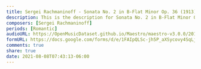 ```yaml
---
title: Sergei Rachmaninoff - Sonata No. 2 in B-Flat Minor Op. 36 (1913) (1)
description: This is the description for Sonata No. 2 in B-Flat Minor Op. 36 (1913) by Sergei Rachmaninoff
composers: [Sergei Rachmaninoff]
periods: [Romantic]
audioURL: https://OpenMusicDataset.github.io/Maestro/maestro-v3.0.0/2011/MIDI-Unprocessed_12_R3_2011_MID--AUDIO_R3-D4_04_Track04_wav.midi
formURL: https://docs.google.com/forms/d/e/1FAIpQLSc-jh5P_aXSycovy4SqLjlH90YuCsdK2CzEgKOXX7PNSAclkQ/viewform
comments: true
share: true
date: 2021-08-08T07:43:13-06:00
---
```

